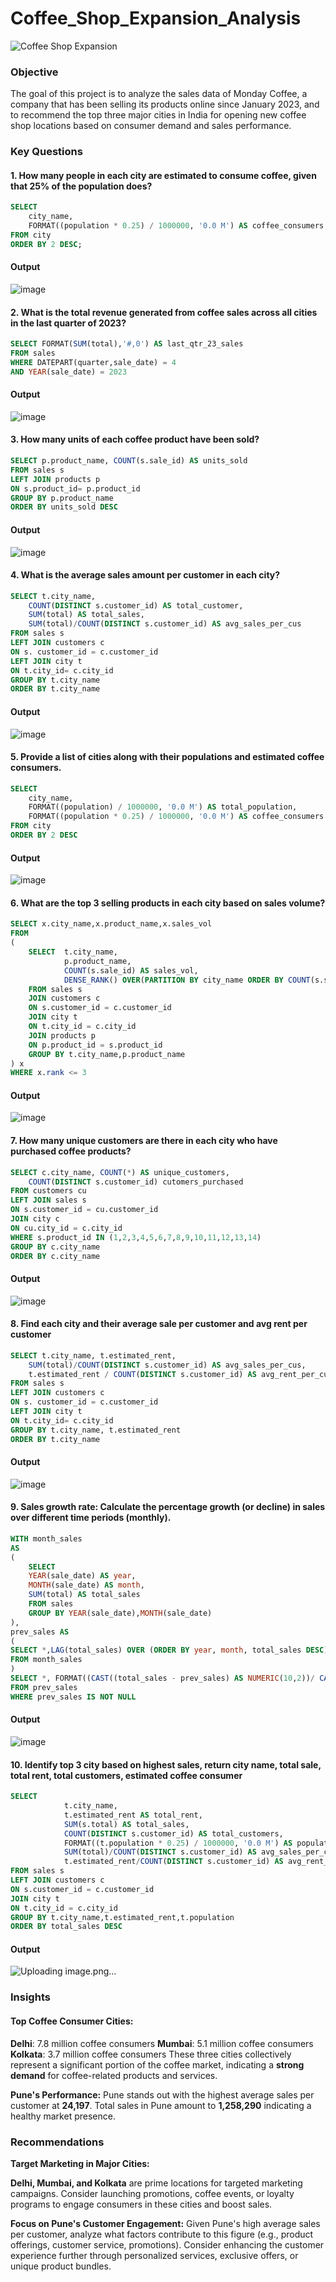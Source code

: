 # Coffee_Shop_Expansion_Analysis

![Coffee Shop Expansion](https://github.com/NandhuKrisz/CoffeeShop_Expansion_Analysis/blob/main/Monday%20Coffee%20Cover.png)

### Objective

The goal of this project is to analyze the sales data of Monday Coffee, a company that has been selling its products online since January 2023, and to recommend the top three major cities in India for opening new coffee shop locations based on consumer demand and sales performance.

### Key Questions
#### 1. How many people in each city are estimated to consume coffee, given that 25% of the population does?

```sql
SELECT 
    city_name,
    FORMAT((population * 0.25) / 1000000, '0.0 M') AS coffee_consumers
FROM city
ORDER BY 2 DESC;
```
#### Output
![image](https://github.com/user-attachments/assets/9e711638-c6d5-4a66-96cd-2fe8acac957b)

#### 2. What is the total revenue generated from coffee sales across all cities in the last quarter of 2023?

```sql
SELECT FORMAT(SUM(total),'#,0') AS last_qtr_23_sales
FROM sales
WHERE DATEPART(quarter,sale_date) = 4
AND YEAR(sale_date) = 2023
```

#### Output
![image](https://github.com/user-attachments/assets/9bdeb4b0-ab99-4470-9a2a-aafd7b483557)

#### 3. How many units of each coffee product have been sold?

```sql
SELECT p.product_name, COUNT(s.sale_id) AS units_sold
FROM sales s
LEFT JOIN products p
ON s.product_id= p.product_id
GROUP BY p.product_name
ORDER BY units_sold DESC
```
#### Output
![image](https://github.com/user-attachments/assets/4a933cda-86b7-430f-ad87-75fc1635f17d)


#### 4. What is the average sales amount per customer in each city?

```sql
SELECT t.city_name, 
	COUNT(DISTINCT s.customer_id) AS total_customer,
	SUM(total) AS total_sales, 
	SUM(total)/COUNT(DISTINCT s.customer_id) AS avg_sales_per_cus
FROM sales s
LEFT JOIN customers c
ON s. customer_id = c.customer_id
LEFT JOIN city t
ON t.city_id= c.city_id
GROUP BY t.city_name
ORDER BY t.city_name 
```
#### Output
![image](https://github.com/user-attachments/assets/f76bbc96-c998-4058-9a36-afa8df814bbb)



#### 5. Provide a list of cities along with their populations and estimated coffee consumers.

```sql
SELECT 
	city_name,
	FORMAT((population) / 1000000, '0.0 M') AS total_population,
	FORMAT((population * 0.25) / 1000000, '0.0 M') AS coffee_consumers
FROM city
ORDER BY 2 DESC
```
#### Output
![image](https://github.com/user-attachments/assets/14363181-a829-4513-bd37-e6865eda4b34)


#### 6. What are the top 3 selling products in each city based on sales volume?

```sql
SELECT x.city_name,x.product_name,x.sales_vol
FROM
(
	SELECT  t.city_name,
			p.product_name,
			COUNT(s.sale_id) AS sales_vol,
			DENSE_RANK() OVER(PARTITION BY city_name ORDER BY COUNT(s.sale_id) DESC) AS rank
	FROM sales s
	JOIN customers c
	ON s.customer_id = c.customer_id
	JOIN city t
	ON t.city_id = c.city_id
	JOIN products p 
	ON p.product_id = s.product_id
	GROUP BY t.city_name,p.product_name
) x
WHERE x.rank <= 3
```
#### Output
![image](https://github.com/user-attachments/assets/1f5a879f-ddf5-4c43-bcfb-998d365a819a)


#### 7. How many unique customers are there in each city who have purchased coffee products?

```sql
SELECT c.city_name, COUNT(*) AS unique_customers,
	COUNT(DISTINCT s.customer_id) cutomers_purchased
FROM customers cu
LEFT JOIN sales s
ON s.customer_id = cu.customer_id
JOIN city c
ON cu.city_id = c.city_id
WHERE s.product_id IN (1,2,3,4,5,6,7,8,9,10,11,12,13,14)
GROUP BY c.city_name
ORDER BY c.city_name
```
#### Output
![image](https://github.com/user-attachments/assets/aadd20d2-b839-4b81-94f1-52d32732b5d5)


#### 8. Find each city and their average sale per customer and avg rent per customer

```sql
SELECT t.city_name, t.estimated_rent,
	SUM(total)/COUNT(DISTINCT s.customer_id) AS avg_sales_per_cus,
	t.estimated_rent / COUNT(DISTINCT s.customer_id) AS avg_rent_per_cus
FROM sales s
LEFT JOIN customers c
ON s. customer_id = c.customer_id
LEFT JOIN city t
ON t.city_id= c.city_id
GROUP BY t.city_name, t.estimated_rent
ORDER BY t.city_name 
```
#### Output
![image](https://github.com/user-attachments/assets/dc73295f-5a01-405e-a914-dfe788a2a0e2)


#### 9. Sales growth rate: Calculate the percentage growth (or decline) in sales over different time periods (monthly).

```sql
WITH month_sales 
AS
(
	SELECT
	YEAR(sale_date) AS year,
	MONTH(sale_date) AS month,
	SUM(total) AS total_sales
	FROM sales
	GROUP BY YEAR(sale_date),MONTH(sale_date)
),
prev_sales AS
(
SELECT *,LAG(total_sales) OVER (ORDER BY year, month, total_sales DESC) AS prev_sales
FROM month_sales
)
SELECT *, FORMAT((CAST((total_sales - prev_sales) AS NUMERIC(10,2))/ CAST(prev_sales AS NUMERIC (10,2))),'0.00,%') AS growth_percent
FROM prev_sales
WHERE prev_sales IS NOT NULL
```
#### Output
![image](https://github.com/user-attachments/assets/ccd29483-584b-44b9-bc45-9ca7040c2928)



#### 10. Identify top 3 city based on highest sales, return city name, total sale, total rent, total customers, estimated coffee consumer

```sql
SELECT 
			t.city_name, 
			t.estimated_rent AS total_rent,
			SUM(s.total) AS total_sales, 
			COUNT(DISTINCT s.customer_id) AS total_customers,
			FORMAT((t.population * 0.25) / 1000000, '0.0 M') AS population,
			SUM(total)/COUNT(DISTINCT s.customer_id) AS avg_sales_per_cus,
			t.estimated_rent/COUNT(DISTINCT s.customer_id) AS avg_rent_per_cus
FROM sales s
LEFT JOIN customers c
ON s.customer_id = c.customer_id
JOIN city t
ON t.city_id = c.city_id
GROUP BY t.city_name,t.estimated_rent,t.population
ORDER BY total_sales DESC
```
#### Output
![Uploading image.png…]()


### Insights
#### Top Coffee Consumer Cities:

**Delhi**: 7.8 million coffee consumers
**Mumbai**: 5.1 million coffee consumers
**Kolkata**: 3.7 million coffee consumers
These three cities collectively represent a significant portion of the coffee market, indicating a **strong demand** for coffee-related products and services.

**Pune's Performance:**
Pune stands out with the highest average sales per customer at **24,197**.
Total sales in Pune amount to **1,258,290** indicating a healthy market presence.

### Recommendations
**Target Marketing in Major Cities:**

**Delhi, Mumbai, and Kolkata** are prime locations for targeted marketing campaigns. Consider launching promotions, coffee events, or loyalty programs to engage consumers in these cities and boost sales.

**Focus on Pune's Customer Engagement:**
Given Pune's high average sales per customer, analyze what factors contribute to this figure (e.g., product offerings, customer service, promotions). Consider enhancing the customer experience further through personalized services, exclusive offers, or unique product bundles.



